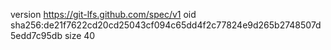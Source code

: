 version https://git-lfs.github.com/spec/v1
oid sha256:de21f7622cd20cd25043cf094c65dd4f2c77824e9d265b2748507d5edd7c95db
size 40
